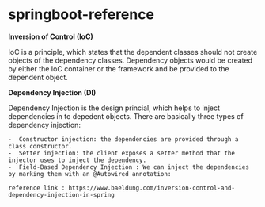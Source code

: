 # springboot-reference

**Inversion of Control (IoC)**

  IoC is a principle, which states that the dependent classes should not create objects of the dependency classes. 
  Dependency objects would be created by either the IoC container or the framework and be provided to the dependent object.
  
**Dependency Injection (DI)**

  Dependency Injection is the design princial, which helps to inject dependencies in to depedent objects.
  There are basically three types of dependency injection:
  
    -  Constructor injection: the dependencies are provided through a class constructor.
    -  Setter injection: the client exposes a setter method that the injector uses to inject the dependency.
    -  Field-Based Dependency Injection : We can inject the dependencies by marking them with an @Autowired annotation:
    
    reference link : https://www.baeldung.com/inversion-control-and-dependency-injection-in-spring
